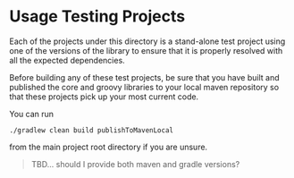# Usage Testing Projects

Each of the projects under this directory is a stand-alone test project using one of the versions of the library to 
ensure that it is properly resolved with all the expected dependencies.

Before building any of these test projects, be sure that you have built and published the core and groovy libraries to 
your local maven repository so that these projects pick up your most current code.

You can run 

    ./gradlew clean build publishToMavenLocal

from the main project root directory if you are unsure.

> TBD... should I provide both maven and gradle versions?